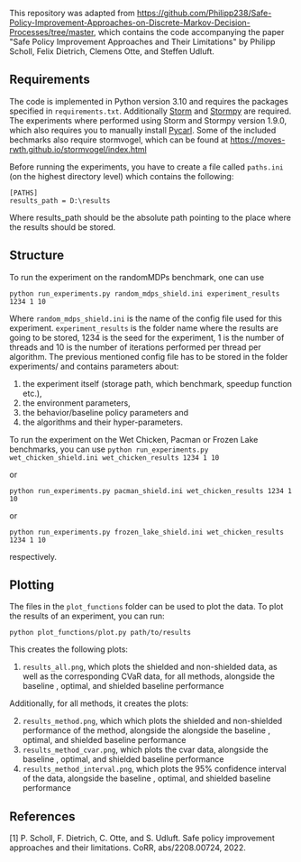 This repository was adapted from https://github.com/Philipp238/Safe-Policy-Improvement-Approaches-on-Discrete-Markov-Decision-Processes/tree/master, which contains the code accompanying the paper "Safe Policy Improvement Approaches and Their Limitations" by Philipp Scholl, Felix Dietrich, Clemens Otte, and Steffen Udluft.

## Requirements
The code is implemented in Python version 3.10 and requires the packages specified in ``requirements.txt``. Additionally [Storm](https://www.stormchecker.org/documentation/obtain-storm/build.html) and [Stormpy](https://github.com/moves-rwth/stormpy) are required. 
The experiments where performed using Storm and Stormpy version 1.9.0, which also requires you to manually install [Pycarl](https://moves-rwth.github.io/pycarl/index.html).
Some of the included bechmarks also require stormvogel, which can be found at https://moves-rwth.github.io/stormvogel/index.html

Before running the experiments, you
have to create a file called `paths.ini` (on the highest directory level) which contains the following:
````
[PATHS]
results_path = D:\results
````
Where results_path should be the absolute path pointing to the place where the results should be stored.

## Structure
To run the experiment on the randomMDPs benchmark, one can use 

`python run_experiments.py random_mdps_shield.ini experiment_results 1234 1 10`  


Where `random_mdps_shield.ini` is the name of the config file used for this experiment. `experiment_results` is the folder name where the results are going to be stored, 1234 is the seed for the experiment, 1 is the number of threads and 10 is the number of iterations performed per thread per algorithm. The previous mentioned config file has to be stored in the folder experiments/ and contains parameters about:

1. the experiment itself (storage path, which benchmark, speedup function etc.),
2. the environment parameters,
3. the behavior/baseline policy parameters and
4. the algorithms and their hyper-parameters.

To run the experiment on the Wet Chicken, Pacman or Frozen Lake benchmarks, you can use
`python run_experiments.py wet_chicken_shield.ini wet_chicken_results 1234 1 10` 

or

`python run_experiments.py pacman_shield.ini wet_chicken_results 1234 1 10` 

or

`python run_experiments.py frozen_lake_shield.ini wet_chicken_results 1234 1 10` 

respectively.

## Plotting
The files in the `plot_functions` folder can be used to plot the data.
To plot the results of an experiment, you can run:

`python plot_functions/plot.py path/to/results`

This creates the following plots:

1. `results_all.png`, which plots the shielded and non-shielded data, as well as the corresponding CVaR data, for all methods, alongside the  baseline , optimal, and shielded baseline performance

Additionally, for all methods, it creates the plots:

2. `results_method.png`, which which plots the shielded and non-shielded performance of the method, alongside the alongside the  baseline , optimal, and shielded baseline performance
3. `results_method_cvar.png`, which plots the cvar data, alongside the  baseline , optimal, and shielded baseline performance
4. `results_method_interval.png`, which plots the 95% confidence interval of the data, alongside the  baseline , optimal, and shielded baseline performance

## References

[1] P. Scholl, F. Dietrich, C. Otte, and S. Udluft. Safe policy improvement approaches and their limitations. CoRR, abs/2208.00724, 2022.
		
